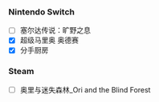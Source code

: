 
### Nintendo Switch

- [ ] 塞尔达传说：旷野之息
- [x] 超级马里奥 奥德赛
- [x] 分手厨房

### Steam

- [ ] 奥里与迷失森林_Ori and the Blind Forest
